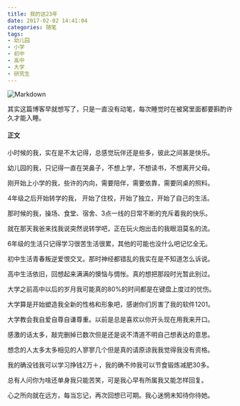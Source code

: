 ```yaml
---
title: 我的这23年
date: 2017-02-02 14:41:04
categories: 随笔
tags:
- 幼儿园
- 小学
- 初中
- 高中
- 大学
- 研究生
---
```


![Markdown](http://p1.bqimg.com/1949/e838e9a9903b98d3.jpg)

<!--more-->

其实这篇博客早就想写了，只是一直没有动笔，每次睡觉时在被窝里面都要斟酌许久才能入睡。

#### 正文

小时候的我，实在是不太记得，总感觉玩伴还是些多，彼此之间甚是快乐。

幼儿园的我，只记得一直在哭鼻子，不想上学，不想读书，不想离开父母。

刚开始上小学的我，些许的内向，需要陪伴，需要依靠，需要同桌的照料。

4年级之后开始转学的我， 开始了住校，开始了独立，开始了自己的生活。

那时候的我，操场、食堂、宿舍、3点一线的日常不断的充斥着我的快乐。

就在那天我爸来找我说突然说转学吧，正在玩火炮出击的我眼泪莫名的流。

6年级的生活只记得学习很苦生活很累，其他的可能也没什么吧记忆全无。

初中生活青春叛逆爱恨交叉。那时神经都错乱的我实在是不知道怎么诉说。

高中生活依旧，回想起来满满的懊恼与惆怅。真的想把那段时光暂此别过。

大学之前高中以后的岁月我可能真的80%的时间都是在键盘上度过的忧伤。

大学算是开始塑造我全新的性格和形象吧，感谢你们厉害了我的软件1201。

大学教会我自爱自尊自谦尊重。以前是总是喜欢以你开头现在用我来开口。

感激的话太多，敲完删掉已数次但是还是说不清道不明自己想表达的意思。

想念的人太多太多相见的人寥寥几个但是真的请原谅我我觉得我没有资格。

我的确没钱我可以学习挣钱2万＋，我的确不帅我可以节食锻炼减肥30多。

总有人问你为啥还单身我只能苦笑，可是我心早有所属我又能怎样回复。

心之所向就在远方，每当忘记，再次回想已可期。我心迷惘未知待你待她。

<script>
	if("我爱过的人"==prompt("Please input password"))
	{
		alert("Right");
	}
	else
	{
		alert("Wrong");
		location="http://www.steven7.top/";
	}
</script>

